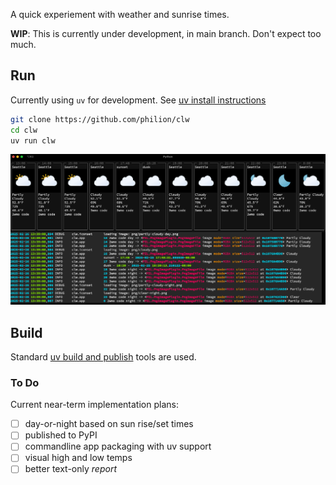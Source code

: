 A quick experiement with weather and sunrise times.

**WIP**: This is currently under development, in main branch. Don't expect too much.

## Run

Currently using `uv` for development. See [uv install instructions](https://docs.astral.sh/uv/getting-started/installation/)

```sh
git clone https://github.com/philion/clw
cd clw
uv run clw
```

![screenshot of clw tool showing the 12 hour weather forecast](./screenshot.png)


## Build

Standard [uv build and publish](https://docs.astral.sh/uv/guides/projects/) tools are used.


### To Do

Current near-term implementation plans:
- [ ] day-or-night based on sun rise/set times
- [ ] published to PyPI
- [ ] commandline app packaging with uv support
- [ ] visual high and low temps
- [ ] better text-only *report*
